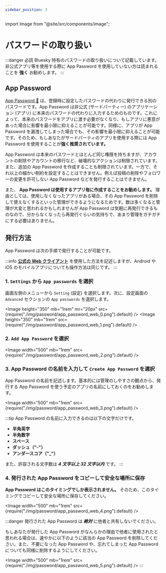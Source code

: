 ```yaml
---
sidebar_position: 3
---
```


import Image from "@site/src/components/image";

# パスワードの取り扱い

:::danger 必読
Bluesky 特有のパスワードの取り扱いについて記載しています。非公式アプリ等を使用する際に App Password を使用していない方は読まれることを **強く** お勧めします。
:::

## App Password

[App Password 📖](/docs/extras/reference#app-password) は、登録時に設定したパスワードの代わりに発行できる別のパスワードです。App Password は非公式 (サードパーティー) のアプリケーション (アプリ) に本来のパスワードの代わりに入力するためのものです。これによって、本来のパスワードをアプリに渡す必要がなくなり、もしアプリに悪意があった場合に影響を最小限に抑えることが可能です。同様に、アプリが App Password を漏洩してしまった場合でも、その影響を最小限に抑えることが可能です。そのため、もしあなたがサードパーティのアプリを使用する際には App Password を使用することが**強く推奨されています。**

App Password は本来のパスワードとほとんど同じ権限を持ちますが、アカウントの削除やアカウントの移行など、破壊的なアクションは制限されています。また、追加の App Password を作成することも制限されています。一方で、それ以上の細かい制約を設定することはできません。例えば投稿の削除やフォロワーの変更を許可しない App Password などを発行することはできません。

また、 **App Password は使用するアプリ毎に作成することをお勧めします。** 理由としては、使用しなくなったアプリがある場合、その App Password を削除して使えなくするといった管理ができるようになるためです。数は多くなると管理が大変と思われるかもしれませんが App Password は気軽に再発行できるものなので、分からなくなったら再発行ぐらいの気持ちで、あまり管理をガチガチにする必要はありません。

## 発行方法

App Password は次の手順で発行することが可能です。

:::info
**[公式の Web クライアント](https://bsky.app)** を使用した方法を記述しますが、Android や iOS のモバイルアプリについても操作方法は同じです。
:::

### 1. `Settings` から `App passwords` を選択

画面左側のメニューから `Setting` (設定) を選択します。次に、設定画面の `Advanced` セクションの `App passwords` を選択します。

<Image height="350" mb="1rem" mr="20px" src={require("./img/password/app_password_web_0.png").default} />
<Image height="350" mb="1rem" src={require("./img/password/app_password_web_1.png").default} />

### 2. `Add App Password` を選択

<Image width="500" mb="1rem" src={require("./img/password/app_password_web_2.png").default} />

### 3. App Password の名前を入力して `Create App Password` を選択

App Password の名前を記述します。基本的には管理のしやすさの観点から、発行する App Password を使う予定のアプリの名前にしておくのをお勧めします。

<Image width="500" mb="1rem" src={require("./img/password/app_password_web_3.png").default} />

:::tip
App Password の名前に入力できるのは以下の文字だけです。

- **半角英字**
- **半角数字**
- **スペース**
- **ダッシュ（"-"）**
- **アンダースコア（"\_"）**

また、許容される文字数は **_4 文字以上 32 文字以内_** です。
:::

### 4. 発行された App Password をコピーして安全な場所に保存

**App Password はこのタイミングでしか表示されません。** そのため、このタイミングでコピーして安全な場所に保存してください。

<Image width="500" mb="1rem" src={require("./img/password/app_password_web_4.png").default} />

:::danger
発行された App Password は **_絶対_** に他者と共有しないでください。

もしあなたが発行した App Password がなんらかの理由で他者に使用されたと思われる場合は、速やかに以下のように該当の App Password を削除してください。また、不要になった App Password や、忘れてしまった App Password についても同様に削除するようにしてください。

<Image width="500" mb="1rem" src={require("./img/password/app_password_web_5.png").default} />
:::
